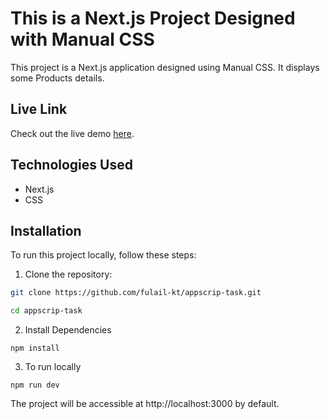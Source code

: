 # This is a Next.js Project Designed with Manual CSS

This project is a Next.js application designed using Manual CSS. It displays some Products details.

## Live Link

Check out the live demo [here](https://appscrip1.vercel.app/).

## Technologies Used

- Next.js
- CSS

## Installation

To run this project locally, follow these steps:


1. Clone the repository:

```sh
git clone https://github.com/fulail-kt/appscrip-task.git

cd appscrip-task

```
2. Install Dependencies
```
npm install

```
3. To run locally

```
npm run dev

```

The project will be accessible at http://localhost:3000 by default.
